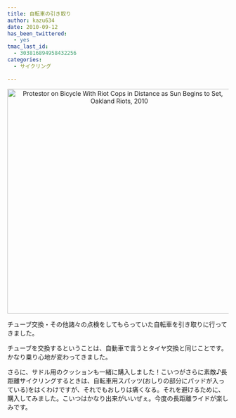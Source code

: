 ```yaml
---
title: 自転車の引き取り
author: kazu634
date: 2010-09-12
has_been_twittered:
  - yes
tmac_last_id:
  - 303816894958432256
categories:
  - サイクリング

---
```

<p style="text-align: center;">
<a href="http://blog.kazu634.com/2010/09/12/%e8%87%aa%e8%bb%a2%e8%bb%8a%e3%81%ae%e5%bc%95%e3%81%8d%e5%8f%96%e3%82%8a/protestor-on-bicycle-with-riot-cops-in-distance-as-sun-begins-to-set-oakland-riots-2010/" onclick="__gaTracker('send', 'event', 'outbound-article', 'http://blog.kazu634.com/2010/09/12/%e8%87%aa%e8%bb%a2%e8%bb%8a%e3%81%ae%e5%bc%95%e3%81%8d%e5%8f%96%e3%82%8a/protestor-on-bicycle-with-riot-cops-in-distance-as-sun-begins-to-set-oakland-riots-2010/', '');" title='Protestor on Bicycle With Riot Cops in Distance as Sun Begins to Set, Oakland Riots, 2010'><img width="510" height="510" src="http://blog.kazu634.com/wp-content/uploads/2012/06/Protestor-on-Bicycle-With-Riot-Cops-in-Distance-as-Sun-Begins-to-Set-Oakland-Riots-2010.jpg" class="attachment-large aligncenter wp-image-780" alt="Protestor on Bicycle With Riot Cops in Distance as Sun Begins to Set, Oakland Riots, 2010" title="Protestor on Bicycle With Riot Cops in Distance as Sun Begins to Set, Oakland Riots, 2010" srcset="http://blog.kazu634.com/wp-content/uploads/2012/06/Protestor-on-Bicycle-With-Riot-Cops-in-Distance-as-Sun-Begins-to-Set-Oakland-Riots-2010-150x150.jpg 150w, http://blog.kazu634.com/wp-content/uploads/2012/06/Protestor-on-Bicycle-With-Riot-Cops-in-Distance-as-Sun-Begins-to-Set-Oakland-Riots-2010-300x300.jpg 300w, http://blog.kazu634.com/wp-content/uploads/2012/06/Protestor-on-Bicycle-With-Riot-Cops-in-Distance-as-Sun-Begins-to-Set-Oakland-Riots-2010.jpg 1024w" sizes="(max-width: 510px) 100vw, 510px" /></a><br /> <small><a href="http://www.flickr.com/photos/51035555243@N01/4777091068/" onclick="__gaTracker('send', 'event', 'outbound-article', 'http://www.flickr.com/photos/51035555243@N01/4777091068/', '');" title="Thomas Hawk"  target="_blank"></a></small>
</p>

チューブ交換・その他諸々の点検をしてもらっていた自転車を引き取りに行ってきました。

チューブを交換するということは、自動車で言うとタイヤ交換と同じことです。かなり乗り心地が変わってきました。

さらに、サドル用のクッションも一緒に購入しました！こいつがさらに素敵♪長距離サイクリングするときは、自転車用スパッツ(おしりの部分にパッドが入っている)をはくわけですが、それでもおしりは痛くなる。それを避けるために、購入してみました。こいつはかなり出来がいいぜぇ。今度の長距離ライドが楽しみです。
